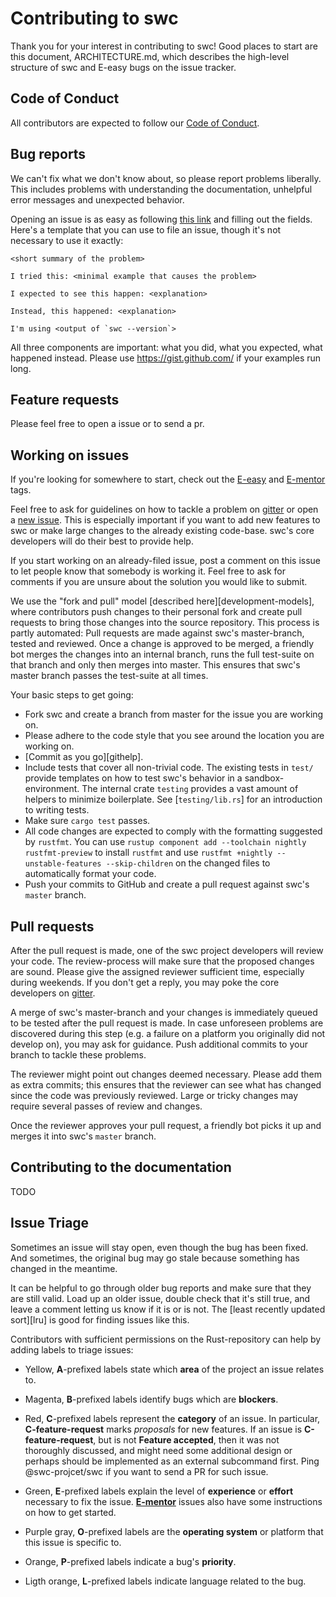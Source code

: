 # Contributing to swc

Thank you for your interest in contributing to swc! Good places to start are this document, ARCHITECTURE.md, which describes the high-level structure of swc and E-easy bugs on the issue tracker.



## Code of Conduct

All contributors are expected to follow our [Code of Conduct].

## Bug reports

We can't fix what we don't know about, so please report problems liberally. This
includes problems with understanding the documentation, unhelpful error messages
and unexpected behavior.

Opening an issue is as easy as following [this link][new-issues] and filling out
the fields. Here's a template that you can use to file an issue, though it's not
necessary to use it exactly:

    <short summary of the problem>

    I tried this: <minimal example that causes the problem>

    I expected to see this happen: <explanation>

    Instead, this happened: <explanation>

    I'm using <output of `swc --version`>

All three components are important: what you did, what you expected, what
happened instead. Please use https://gist.github.com/ if your examples run long.

## Feature requests

Please feel free to open a issue or to send a pr.

## Working on issues

If you're looking for somewhere to start, check out the [E-easy][E-Easy] and
[E-mentor][E-mentor] tags.

Feel free to ask for guidelines on how to tackle a problem on [gitter][] or open a
[new issue][new-issues]. This is especially important if you want to add new
features to swc or make large changes to the already existing code-base.
swc's core developers will do their best to provide help.

If you start working on an already-filed issue, post a comment on this issue to
let people know that somebody is working it. Feel free to ask for comments if
you are unsure about the solution you would like to submit.

We use the "fork and pull" model [described here][development-models], where
contributors push changes to their personal fork and create pull requests to
bring those changes into the source repository. This process is partly
automated: Pull requests are made against swc's master-branch, tested and
reviewed. Once a change is approved to be merged, a friendly bot merges the
changes into an internal branch, runs the full test-suite on that branch
and only then merges into master. This ensures that swc's master branch
passes the test-suite at all times.

Your basic steps to get going:

* Fork swc and create a branch from master for the issue you are working on.
* Please adhere to the code style that you see around the location you are
working on.
* [Commit as you go][githelp].
* Include tests that cover all non-trivial code. The existing tests
in `test/` provide templates on how to test swc's behavior in a
sandbox-environment. The internal crate `testing` provides a vast amount
of helpers to minimize boilerplate.  See [`testing/lib.rs`] for an
introduction to writing tests.
* Make sure `cargo test` passes.
* All code changes are expected to comply with the formatting suggested by `rustfmt`.
You can use `rustup component add --toolchain nightly rustfmt-preview` to install `rustfmt` and use
`rustfmt +nightly --unstable-features --skip-children` on the changed files to automatically format your code.
* Push your commits to GitHub and create a pull request against swc's `master` branch.


## Pull requests

After the pull request is made, one of the swc project developers will review your code.
The review-process will make sure that the proposed changes are sound.
Please give the assigned reviewer sufficient time, especially during weekends.
If you don't get a reply, you may poke the core developers on [gitter].

A merge of swc's master-branch and your changes is immediately queued
to be tested after the pull request is made. In case unforeseen
problems are discovered during this step (e.g. a failure on a platform you
originally did not develop on), you may ask for guidance. Push additional
commits to your branch to tackle these problems.

The reviewer might point out changes deemed necessary. Please add them as
extra commits; this ensures that the reviewer can see what has changed since
the code was previously reviewed. Large or tricky changes may require several
passes of review and changes.

Once the reviewer approves your pull request, a friendly bot picks it up
and merges it into swc's `master` branch.

## Contributing to the documentation

TODO

## Issue Triage

Sometimes an issue will stay open, even though the bug has been fixed. And
sometimes, the original bug may go stale because something has changed in the
meantime.

It can be helpful to go through older bug reports and make sure that they are
still valid. Load up an older issue, double check that it's still true, and
leave a comment letting us know if it is or is not. The [least recently
updated sort][lru] is good for finding issues like this.

Contributors with sufficient permissions on the Rust-repository can help by
adding labels to triage issues:

* Yellow, **A**-prefixed labels state which **area** of the project an issue
  relates to.

* Magenta, **B**-prefixed labels identify bugs which are **blockers**.

* Red, **C**-prefixed labels represent the **category** of an issue.
  In particular, **C-feature-request** marks *proposals* for new features. If
  an issue is **C-feature-request**, but is not **Feature accepted**,
  then it was not thoroughly discussed, and might need some additional design
  or perhaps should be implemented as an external subcommand first. Ping
  @swc-projcet/swc if you want to send a PR for such issue.

* Green, **E**-prefixed labels explain the level of **experience** or
  **effort** necessary to fix the issue. [**E-mentor**][E-mentor] issues also
  have some instructions on how to get started.

* Purple gray, **O**-prefixed labels are the **operating system** or platform
  that this issue is specific to.

* Orange, **P**-prefixed labels indicate a bug's **priority**.
  
* Ligth orange, **L**-prefixed labels indicate language related to the bug.


[gist]: https://gist.github.com/
[new-issues]: https://github.com/swc-project/swc/issues/new
[E-easy]: https://github.com/swc-project/swc/labels/E-easy
[E-mentor]: https://github.com/swc-project/swc/labels/E-mentor
[Code of Conduct]: https://www.rust-lang.org/conduct.html
[gitter]: https://gitter.im/swcproject/Lobby
[`tesitng/lib.rs`]: https://github.com/swc-project/swc/blob/master/testing/src/lib.rs
[irlo]: https://internals.rust-lang.org/
[subcommands]: https://doc.rust-lang.org/cargo/reference/external-tools.html#custom-subcommands